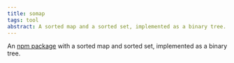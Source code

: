 ```yaml
---
title: somap
tags: tool
abstract: A sorted map and a sorted set, implemented as a binary tree.
---
```

An [npm package](https://www.npmjs.com/package/somap) with a sorted map and sorted set, implemented as a binary tree. 



